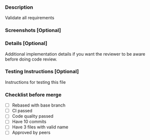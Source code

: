 ### Description
Validate all requirements

### Screenshots [Optional]

### Details [Optional]
Additional implementation details if you want the reviewer to be aware before doing code review.

### Testing Instructions [Optional]
Instructions for testing this file

### Checklist before merge
- [ ] Rebased with base branch
- [ ] CI passed
- [ ] Code quality passed
- [ ] Have 10 commits
- [ ] Have 3 files with valid name
- [ ] Approved by peers
